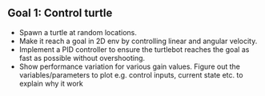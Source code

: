 ## Goal 1: Control turtle
- Spawn a turtle at random locations.
- Make it reach a goal in 2D env by controlling linear and angular velocity.
- Implement a PID controller to ensure the turtlebot reaches the goal as fast as possible without overshooting.
- Show performance variation for various gain values. Figure out the variables/parameters to plot e.g. control inputs, current state etc. to explain why it work
